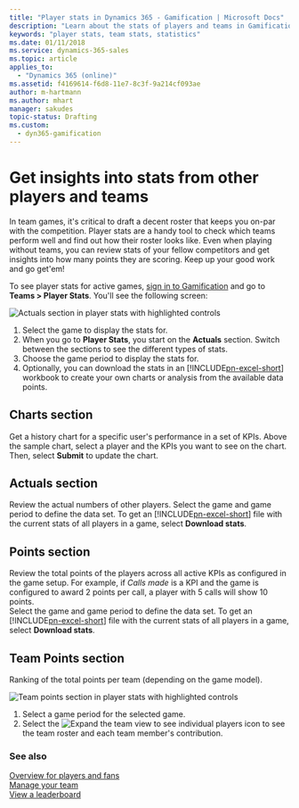 ```yaml
---
title: "Player stats in Dynamics 365 - Gamification | Microsoft Docs"
description: "Learn about the stats of players and teams in Gamification."
keywords: "player stats, team stats, statistics"
ms.date: 01/11/2018
ms.service: dynamics-365-sales
ms.topic: article
applies_to:
  - "Dynamics 365 (online)"
ms.assetid: f4169614-f6d8-11e7-8c3f-9a214cf093ae
author: m-hartmann
ms.author: mhart
manager: sakudes
topic-status: Drafting
ms.custom:
  - dyn365-gamification
---
```


# Get insights into stats from other players and teams

In team games, it's critical to draft a decent roster that keeps you on-par with the competition. Player stats are a handy tool to check which teams perform well and find out how their roster looks like. Even when playing without teams, you can review stats of your fellow competitors and get insights into how many points they are scoring. Keep up your good work and go get'em!

To see player stats for active games, [sign in to Gamification](sign-in.md) and go to **Teams > Player Stats**. You'll see the following screen: 

![Actuals section in player stats with highlighted controls](media/player-stats-actuals-section.png "Actuals section in player stats with highlighted controls")
 
1. Select the game to display the stats for.
2. When you go to **Player Stats**, you start on the **Actuals** section. Switch between the sections to see the different types of stats.
3. Choose the game period to display the stats for. 
4. Optionally, you can download the stats in an [!INCLUDE[pn-excel-short](../includes/pn-excel-short.md)] workbook to create your own charts or analysis from the available data points. 

## Charts section

Get a history chart for a specific user's performance in a set of KPIs. Above the sample chart, select a player and the KPIs you want to see on the chart. Then, select **Submit** to update the chart. 

## Actuals section

Review the actual numbers of other players. Select the game and game period to define the data set. To get an [!INCLUDE[pn-excel-short](../includes/pn-excel-short.md)] file with the current stats of all players in a game, select **Download stats**. 

## Points section

Review the total points of the players across all active KPIs as configured in the game setup. For example, if _Calls made_ is a KPI and the game is configured to award 2 points per call, a player with 5 calls will show 10 points.    
Select the game and game period to define the data set. To get an [!INCLUDE[pn-excel-short](../includes/pn-excel-short.md)] file with the current stats of all players in a game, select **Download stats**.

## Team Points section

Ranking of the total points per team (depending on the game model). 

![Team points section in player stats with highlighted controls](media/player-stats-team-points-section.png "Team points section in player stats with highlighted controls")

1. Select a game period for the selected game.
2. Select the ![Expand the team view to see individual players](media/add-button-gamification.png "Expand the team view to see individual players") icon to see the team roster and each team member's contribution. 

### See also

[Overview for players and fans](for-players-fans.md)    
[Manage your team](manage-fantasy-team.md)    
[View a leaderboard](view-leaderboard.md)
